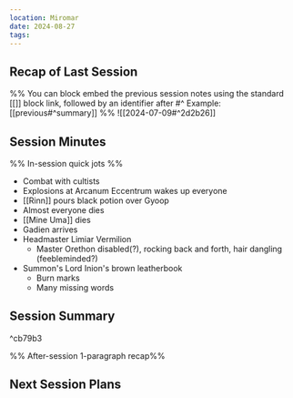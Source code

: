 ```yaml
---
location: Miromar
date: 2024-08-27
tags:
---
```

## Recap of Last Session
%%
You can block embed the previous session notes using the standard [[]] block link, followed by an identifier after #^ 
Example: [[previous#^summary]]
%%
![[2024-07-09#^2d2b26]]


## Session Minutes 
%% In-session quick jots %%
- Combat with cultists
- Explosions at Arcanum Eccentrum wakes up everyone
- [[Rinn]] pours black potion over Gyoop
- Almost everyone dies
- [[Mine Uma]] dies
- Gadien arrives
- Headmaster Limiar Vermilion
	- Master Orethon disabled(?), rocking back and forth, hair dangling (feebleminded?)
- Summon's Lord Inion's brown leatherbook
	- Burn marks
	- Many missing words

## Session Summary  

^cb79b3

%% After-session 1-paragraph recap%%



## Next Session Plans